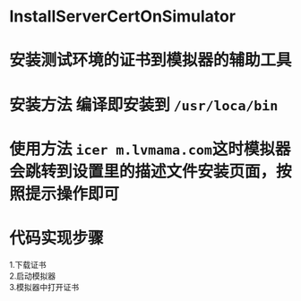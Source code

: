 # InstallServerCertOnSimulator
# 安装测试环境的证书到模拟器的辅助工具
# 安装方法 编译即安装到 `/usr/loca/bin`
# 使用方法 `icer m.lvmama.com`这时模拟器会跳转到设置里的描述文件安装页面，按照提示操作即可 
# 代码实现步骤
 1.下载证书  
 2.启动模拟器  
 3.模拟器中打开证书  
  